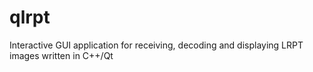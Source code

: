# qlrpt
Interactive GUI application for receiving, decoding and displaying LRPT images written in C++/Qt
